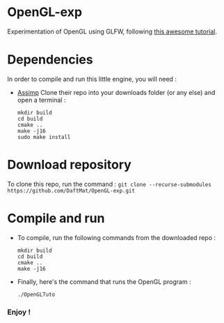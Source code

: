 # OpenGL-exp
Experimentation of OpenGL using GLFW, following [this awesome tutorial](https://learnopengl.com/ "learnopengl.com").

# Dependencies
In order to compile and run this little engine, you will need :
  * [Assimp](https://github.com/assimp/assimp.git) Clone their repo into your downloads folder (or any else) and open a terminal :
    ```
    mkdir build
    cd build
    cmake ..
    make -j16
    sudo make install
    ```

# Download repository
To clone this repo, run the command :
    ```
    git clone --recurse-submodules https://github.com/DaftMat/OpenGL-exp.git
    ```
    
# Compile and run
  * To compile, run the following commands from the downloaded repo :
    ```
    mkdir build
    cd build
    cmake ..
    make -j16
    ```
  * Finally, here's the command that runs the OpenGL program :
    ```
    ./OpenGLTuto
    ```
    
### Enjoy !
